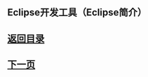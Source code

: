 ## Eclipse开发工具（Eclipse简介）




## [返回目录](https://wuchengcheng110120.github.io/learnJava)
## [下一页](course2)
